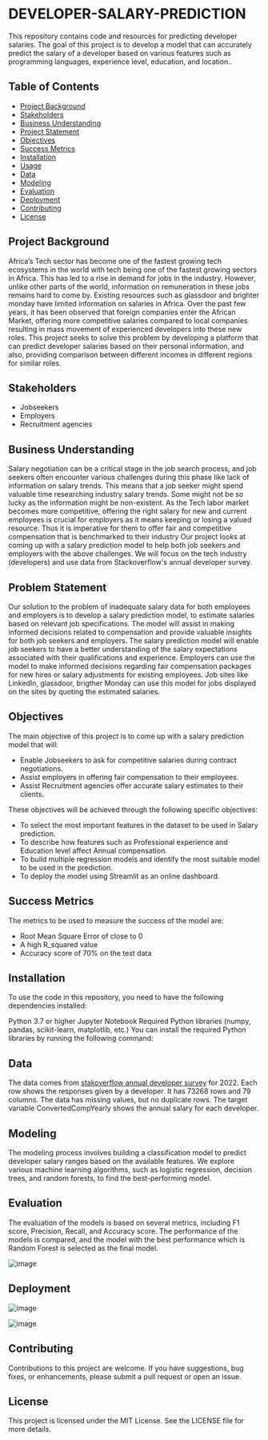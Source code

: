 # DEVELOPER-SALARY-PREDICTION
This repository contains code and resources for predicting developer salaries. The goal of this project is to develop a model that can accurately predict the salary of a developer based on various features such as programming languages, experience level, education, and location..

## Table of Contents
- [Project Background](#project-background)
- [Stakeholders](#stakeholders)
- [Business Understanding](#business-understanding)
- [Project Statement](#project-statement)
- [Objectives](#objectives)
- [Success Metrics](#success-metrics)
- [Installation](#installation)
- [Usage](#usage)
- [Data](#data)
- [Modeling](#modeling)
- [Evaluation](#evaluation)
- [Deployment](#deployment)
- [Contributing](#contributing)
- [License](#license)

  
## Project Background

Africa’s Tech sector has become one of the fastest growing tech ecosystems in the world with tech being one of the fastest growing sectors in Africa. This has led to a rise in demand for jobs in the industry.
However, unlike other parts of the world, information on remuneration in these jobs remains hard to come by. Existing resources such as glassdoor and brighter monday have limited information on salaries in Africa.
Over the past few years, it has been observed that foreign companies enter the African Market, offering more competitive salaries compared to local companies resulting in mass movement of experienced developers into these new roles.
This project seeks to solve this problem by developing a platform that can predict developer salaries based on their personal information, and also, providing comparison between different incomes in different regions for similar roles.

## Stakeholders

- Jobseekers
- Employers
- Recruitment agencies
  
## Business Understanding

Salary negotiation can be a critical stage in the job search process, and job seekers often encounter various challenges during this phase like lack of information on salary trends. This means that a job seeker might spend valuable time researching industry salary trends. Some might not be so lucky as the information might be non-existent.
As the Tech labor market becomes more competitive, offering the right salary for new and current employees is crucial for employers as it means keeping or losing a valued resource. Thus it is imperative for them to offer fair and competitive compensation that is benchmarked to their industry
Our project looks at coming up with a salary prediction model to help both job seekers and employers with the above challenges. We will focus on the tech industry (developers) and use data from Stackoverflow's annual developer survey.

## Problem Statement

Our solution to the problem of inadequate salary data for both employees and employers is to develop a salary prediction model, to estimate salaries based on relevant job specifications. The model will assist in making informed decisions related to compensation and provide valuable insights for both job seekers and employers.
The salary prediction model will enable job seekers to have a better understanding of the salary expectations associated with their qualifications and experience. Employers can use the model to make informed decisions regarding fair compensation packages for new hires or salary adjustments for existing employees. Job sites like LinkedIn, glassdoor, brigther Monday can use this model for jobs displayed on the sites by quoting the estimated salaries.

## Objectives

The main objective of this project is to come up with a salary prediction model that will:
- Enable Jobseekers to ask for competitive salaries during contract negotiations.
- Assist employers in offering fair compensation to their employees.
- Assist Recruitment agencies offer accurate salary estimates to their clients.

These objectives will be achieved through the following specific objectives:

- To select the most important features in the dataset to be used in Salary prediction.
- To describe how features such as Professional experience and Education level affect Annual compensation.
- To build multiple regression models and identify the most suitable model to be used in the prediction.
- To deploy the model using Streamlit as an online dashboard.

## Success Metrics

The metrics to be used to measure the success of the model are:
- Root Mean Square Error of close to 0
- A high R_squared value
- Accuracy score of 70% on the test data
  
## Installation

To use the code in this repository, you need to have the following dependencies installed:

Python 3.7 or higher
Jupyter Notebook
Required Python libraries (numpy, pandas, scikit-learn, matplotlib, etc.)
You can install the required Python libraries by running the following command:

## Data

The data comes from [stakoverflow annual developer survey](https://insights.stackoverflow.com/survey/) for 2022. Each row shows the responses given by a developer. It has 73268 rows and  79 columns. The data has missing values, but no duplicate rows. The target variable ConvertedCompYearly shows the annual salary for each developer.

## Modeling

The modeling process involves building a classification model to predict developer salary ranges based on the available features. We explore various machine learning algorithms, such as logistic regression, decision trees, and random forests, to find the best-performing model.

## Evaluation

The evaluation of the models is based on several metrics, including F1 score, Precision, Recall, and Accuracy score. The performance of the models is compared, and the model with the best performance which is Random Forest is selected as the final model.

![image](https://github.com/paddyokore/developer-salary-prediction/assets/93999002/f65eacb4-5bfa-4d26-ae57-89055ede3962)





## Deployment

![image](https://github.com/paddyokore/developer-salary-prediction/assets/93999002/c3121e31-b9b8-4b31-b4ed-0e88f55ff894)

![image](https://github.com/paddyokore/developer-salary-prediction/assets/93999002/b78c2698-7d90-4e10-ae3f-a81d571ae4c1)



## Contributing

Contributions to this project are welcome. If you have suggestions, bug fixes, or enhancements, please submit a pull request or open an issue.

## License
This project is licensed under the MIT License. See the LICENSE file for more details.

